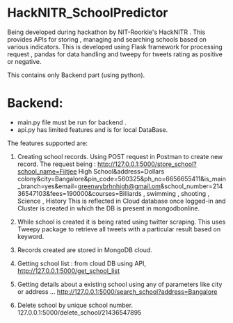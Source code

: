 # HackNITR_SchoolPredictor
Being developed during hackathon by NIT-Roorkie's HackNITR . This provides APIs for storing , managing and searching schools based on various indicators.
This is developed using Flask framework for processing request , pandas for data handling and tweepy for tweets rating as positive or negative.

This contains only Backend part (using python).

# Backend:
* main.py file must be run for backend .
* api.py has limited features and is for local DataBase.

The features supported are:
1) Creating school records.
Using POST request in Postman to create new record. The request being :
http://127.0.0.1:5000/store_school?school_name=Fiitjee High School&address=Dollars colony&city=Bangalore&pin_code=560325&ph_no=6656655411&is_main_branch=yes&email=greenwybrhnhigh@gmail.om&school_number=21436547103&fees=190000&courses=Billiards , swimming , shooting , Science , History
This is reflected in Cloud database once logged-in and Cluster is created in which the DB is present in mongodbonline.

2) While school is created it is being rated using twitter scraping.
This uses Tweepy package to retrieve all tweets with a particular result based on keyword.

3) Records created are stored in MongoDB cloud.


4) Getting school list : from cloud DB
using API, 
http://127.0.0.1:5000/get_school_list

5) Getting details about a existing school using any of parameters like city or address ...
http://127.0.0.1:5000/search_school?address=Bangalore


6) Delete school by unique school number.
127.0.0.1:5000/delete_school/21436547895

